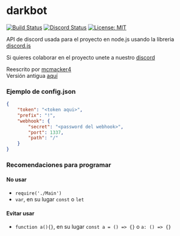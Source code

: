 # darkbot

[![Build Status](https://travis-ci.org/darkaqua/darkbot.svg?branch=master)](https://travis-ci.org/darkaqua/darkbot)
[![Discord Status](https://discordapp.com/api/guilds/244102569729720321/widget.png)](http://darkaqua.net)
[![License: MIT](https://img.shields.io/badge/License-MIT-yellow.svg)](https://opensource.org/licenses/MIT)

API de discord usada para el proyecto en node.js usando la libreria [discord.js](https://discord.js.org/#/docs/main/master/general/welcome)

Si quieres colaborar en el proyecto unete a nuestro [discord](http://darkaqua.net)

Reescrito por [mcmacker4](https://github.com/mcmacker4)<br>
Versión antigua [aquí](https://github.com/darkaqua/darkbot_old)

### Ejemplo de config.json<br>
```json
{
    "token": "<token aqui>",
    "prefix": "!",
    "webhook": {
        "secret": "<password del webhook>",
        "port": 1337,
        "path": "/"
    }
}
```

### Recomendaciones para programar

#### No usar

- `require('./Main')`
- `var`, en su lugar `const` o `let`

#### Evitar usar

- `function a(){}`, en su lugar `const a = () => {}` o `a: () => {}`
